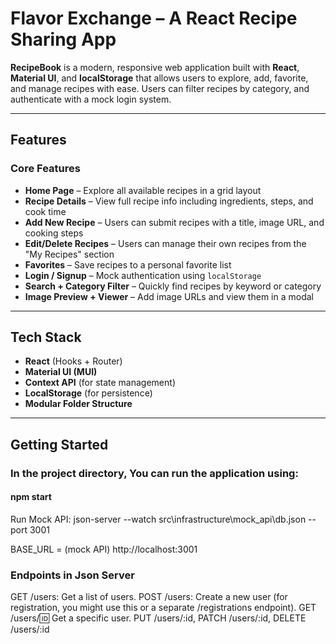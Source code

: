 # Flavor Exchange – A React Recipe Sharing App

**RecipeBook** is a modern, responsive web application built with **React**, **Material UI**, and **localStorage** that allows users to explore, add, favorite, and manage recipes with ease. Users can filter recipes by category, and authenticate with a mock login system.

---

## Features

### Core Features

-  **Home Page** – Explore all available recipes in a grid layout
-  **Recipe Details** – View full recipe info including ingredients, steps, and cook time
-  **Add New Recipe** – Users can submit recipes with a title, image URL, and cooking steps
-  **Edit/Delete Recipes** – Users can manage their own recipes from the "My Recipes" section
-  **Favorites** – Save recipes to a personal favorite list
-  **Login / Signup** – Mock authentication using `localStorage`
-  **Search + Category Filter** – Quickly find recipes by keyword or category
-  **Image Preview + Viewer** – Add image URLs and view them in a modal

---

##  Tech Stack

- **React** (Hooks + Router)
- **Material UI (MUI)**
- **Context API** (for state management)
- **LocalStorage** (for persistence)
- **Modular Folder Structure**

---

## Getting Started

### In the project directory, You can run the application using:
#### npm start

Run Mock API:
json-server --watch src\infrastructure\mock_api\db.json --port 3001

BASE_URL = (mock API) http://localhost:3001

### Endpoints in Json Server
GET /users: Get a list of users. POST /users: Create a new user (for registration, you might use this or a separate /registrations endpoint). GET /users/:id: Get a specific user. PUT /users/:id, PATCH /users/:id, DELETE /users/:id
